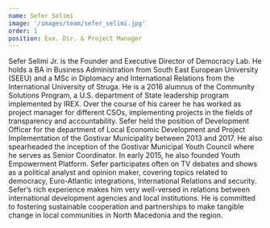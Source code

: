 ```yaml
---
name: Sefer Selimi
image: '/images/team/sefer_selimi.jpg'
order: 1
position: Exe. Dir. & Project Manager
---
```


Sefer Selimi Jr. is the Founder and Executive Director of Democracy Lab. He holds a BA in Business Administration from South East European University (SEEU) and a MSc in Diplomacy and International Relations from the International University of Struga. He is a 2016 alumnus of the Community Solutions Program, a U.S. department of State leadership program implemented by IREX. Over the course of his career he has worked as project manager for different CSOs, implementing projects in the fields of transparency and accountability. Sefer held the position of Development Officer for the department of Local Economic Development and Project Implementation of the Gostivar Municipality between 2013 and 2017. He also spearheaded the inception of the Gostivar Municipal Youth Council where he serves as Senior Coordinator. In early 2015, he also founded Youth Empowerment Platform. 
Sefer participates often on TV debates and shows as a political analyst and opinion maker, covering topics related to democracy, Euro-Atlantic integrations, International Relations and security.  
Sefer’s rich experience makes him very well-versed in relations between international development agencies and local institutions. He is committed to fostering sustainable cooperation and partnerships to make tangible change in local communities in North Macedonia and the region.